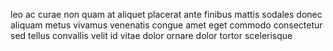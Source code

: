 leo ac curae non quam at aliquet placerat ante finibus mattis sodales donec
aliquam metus vivamus venenatis congue amet eget commodo consectetur sed tellus
convallis velit id vitae dolor ornare dolor tortor scelerisque
